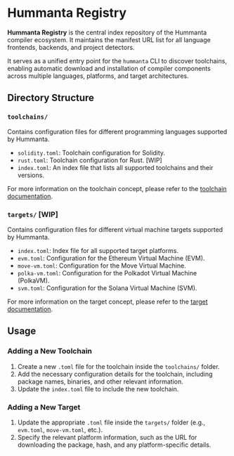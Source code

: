 # Hummanta Registry

**Hummanta Registry** is the central index repository of the Hummanta compiler ecosystem. It maintains the manifest URL list for all language frontends, backends, and project detectors.

It serves as a unified entry point for the `hummanta` CLI to discover toolchains, enabling automatic download and installation of compiler components across multiple languages, platforms, and target architectures.

## Directory Structure

### `toolchains/`

Contains configuration files for different programming languages supported by Hummanta.

- `solidity.toml`: Toolchain configuration for Solidity.
- `rust.toml`: Toolchain configuration for Rust. [WIP]
- `index.toml`: An index file that lists all supported toolchains and their versions.

For more information on the toolchain concept, please refer to the [toolchain documentation](https://hummanta.github.io/docs/concepts/toolchain.html).

### `targets/` [WIP]

Contains configuration files for different virtual machine targets supported by Hummanta.

- `index.toml`: Index file for all supported target platforms.
- `evm.toml`: Configuration for the Ethereum Virtual Machine (EVM).
- `move-vm.toml`: Configuration for the Move Virtual Machine.
- `polka-vm.toml`: Configuration for the Polkadot Virtual Machine (PolkaVM).
- `svm.toml`: Configuration for the Solana Virtual Machine (SVM).

For more information on the target concept, please refer to the [target documentation](https://hummanta.github.io/docs/concepts/target.html).

## Usage

### Adding a New Toolchain

1. Create a new `.toml` file for the toolchain inside the `toolchains/` folder.
2. Add the necessary configuration details for the toolchain, including package names, binaries, and other relevant information.
3. Update the `index.toml` file to include the new toolchain.

### Adding a New Target

1. Update the appropriate `.toml` file inside the `targets/` folder (e.g., `evm.toml`, `move-vm.toml`, etc.).
2. Specify the relevant platform information, such as the URL for downloading the package, hash, and any platform-specific details.
